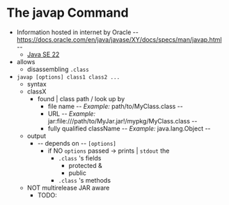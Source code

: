 # The javap Command
* Information hosted in internet by Oracle -- https://docs.oracle.com/en/java/javase/XY/docs/specs/man/javap.html --
  * [Java SE 22](https://docs.oracle.com/en/java/javase/22/docs/specs/man/javap.html)
* allows
  * disassembling `.class`
* `javap [options] class1 class2 ...`
  * syntax
  * classX
    * found | class path / look up by
      * file name -- _Example:_ path/to/MyClass.class --
      * URL -- _Example:_ jar:file:///path/to/MyJar.jar!/mypkg/MyClass.class -- 
      * fully qualified className -- _Example:_ java.lang.Object --
  * output
    * -- depends on -- `[options]`
      * if NO `options` passed -> prints | `stdout` the 
        * `.class` 's fields 
          * protected & 
          * public
        * `.class` 's methods 
  * NOT multirelease JAR aware
    * TODO: